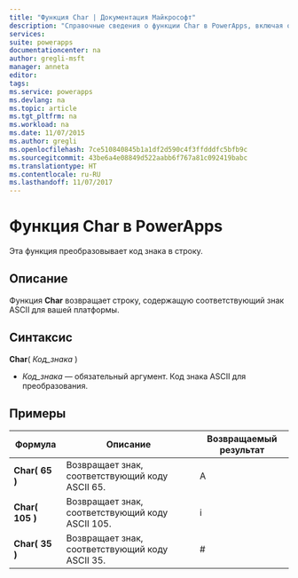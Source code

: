 ```yaml
---
title: "Функция Char | Документация Майкрософт"
description: "Справочные сведения о функции Char в PowerApps, включая описание синтаксиса и примеры."
services: 
suite: powerapps
documentationcenter: na
author: gregli-msft
manager: anneta
editor: 
tags: 
ms.service: powerapps
ms.devlang: na
ms.topic: article
ms.tgt_pltfrm: na
ms.workload: na
ms.date: 11/07/2015
ms.author: gregli
ms.openlocfilehash: 7ce510840845b1a1df2d590c4f3ffdddfc5bfb9c
ms.sourcegitcommit: 43be6a4e08849d522aabb6f767a81c092419babc
ms.translationtype: HT
ms.contentlocale: ru-RU
ms.lasthandoff: 11/07/2017
---
```

# <a name="char-function-in-powerapps"></a>Функция Char в PowerApps
Эта функция преобразовывает код знака в строку.

## <a name="description"></a>Описание
Функция **Char** возвращает строку, содержащую соответствующий знак ASCII для вашей платформы.

## <a name="syntax"></a>Синтаксис
**Char**( *Код_знака* )

* *Код_знака* — обязательный аргумент. Код знака ASCII для преобразования.

## <a name="examples"></a>Примеры
| Формула | Описание | Возвращаемый результат |
| --- | --- | --- |
| **Char( 65 )** |Возвращает знак, соответствующий коду ASCII 65. |A |
| **Char( 105 )** |Возвращает знак, соответствующий коду ASCII 105. |i |
| **Char( 35 )** |Возвращает знак, соответствующий коду ASCII 35. |# |

